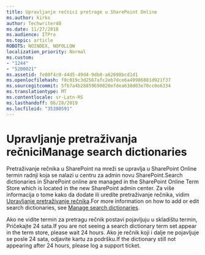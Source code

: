 ```yaml
---
title: Upravljanje rečnici pretrage u SharePoint Online
ms.author: kirks
author: Techwriter40
ms.date: 11/27/2018
ms.audience: ITPro
ms.topic: article
ROBOTS: NOINDEX, NOFOLLOW
localization_priority: Normal
ms.custom:
- "1244"
- "5200021"
ms.assetid: fe00f4c0-44d5-49d4-9db0-a62698bcd1d1
ms.openlocfilehash: f8c019c3d2567afc2eb7dce6a49986881d921f37
ms.sourcegitcommit: 5fb7a4b28859690020efdea630d03e70cc0e6334
ms.translationtype: MT
ms.contentlocale: sr-Latn-RS
ms.lasthandoff: 06/28/2019
ms.locfileid: "35380591"
---
```

# <a name="manage-search-dictionaries"></a><span data-ttu-id="b1780-102">Upravljanje pretraživanja rečnici</span><span class="sxs-lookup"><span data-stu-id="b1780-102">Manage search dictionaries</span></span>

<span data-ttu-id="b1780-103">Pretraživanje rečnika u SharePoint na mreži se upravlja u SharePoint Online termin radnji koja se nalazi u centru za admin novu SharePoint.</span><span class="sxs-lookup"><span data-stu-id="b1780-103">Search dictionaries in SharePoint online are managed in the SharePoint Online Term Store which is located in the new SharePoint admin center.</span></span> <span data-ttu-id="b1780-104">Za više informacija o tome kako da dodate ili uredite pretraživanje rečnika, vidim [Upravljanje pretraživanje rečnika](https://go.microsoft.com/fwlink/?linkid=2044669&amp;clcid=0x409).</span><span class="sxs-lookup"><span data-stu-id="b1780-104">For more information on how to add or edit search dictionaries, see [Manage search dictionaries](https://go.microsoft.com/fwlink/?linkid=2044669&amp;clcid=0x409).</span></span>
  
<span data-ttu-id="b1780-105">Ako ne vidite termin za pretragu rečnik postavi pojavljuju u skladištu termin, Pričekajte 24 sata.</span><span class="sxs-lookup"><span data-stu-id="b1780-105">If you are not seeing a search dictionary term set appear in the term store, please wait 24 hours.</span></span> <span data-ttu-id="b1780-106">Ako je rečnik koji i dalje ne pojavljuje se posle 24 sata, odjavite kartu za podršku.</span><span class="sxs-lookup"><span data-stu-id="b1780-106">If the dictionary still not appearing after 24 hours, please log a support ticket.</span></span>
  